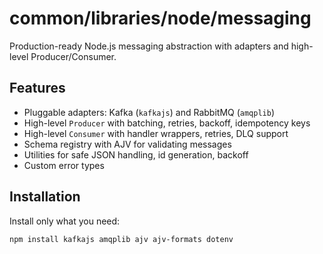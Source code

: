 # common/libraries/node/messaging

Production-ready Node.js messaging abstraction with adapters and high-level Producer/Consumer.

## Features

- Pluggable adapters: Kafka (`kafkajs`) and RabbitMQ (`amqplib`)
- High-level `Producer` with batching, retries, backoff, idempotency keys
- High-level `Consumer` with handler wrappers, retries, DLQ support
- Schema registry with AJV for validating messages
- Utilities for safe JSON handling, id generation, backoff
- Custom error types

## Installation

Install only what you need:

```bash
npm install kafkajs amqplib ajv ajv-formats dotenv
